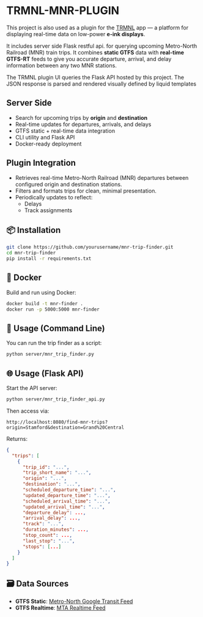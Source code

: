 # TRMNL-MNR-PLUGIN 

This project is also used as a plugin for the [TRMNL](https://usetrmnl.com/) app — a platform for displaying real-time data on low-power **e-ink displays**.

It includes server side Flask restful api.
for querying upcoming Metro-North Railroad (MNR) train trips. It combines **static GTFS** data with **real-time GTFS-RT** feeds to give you accurate departure, arrival, and delay information between any two MNR stations.

The TRMNL plugin UI queries the Flask API hosted by this project.
The JSON response is parsed and rendered visually defined by liquid templates

## Server Side

- Search for upcoming trips by **origin** and **destination**
- Real-time updates for departures, arrivals, and delays
- GTFS static + real-time data integration
- CLI utility and Flask API
- Docker-ready deployment

## Plugin Integration

- Retrieves real-time Metro-North Railroad (MNR) departures between configured origin and destination stations.
- Filters and formats trips for clean, minimal presentation.
- Periodically updates to reflect:
  - Delays
  - Track assignments


## 📦 Installation

```bash
git clone https://github.com/yourusername/mnr-trip-finder.git
cd mnr-trip-finder
pip install -r requirements.txt
```

## 🐳 Docker

Build and run using Docker:

```bash
docker build -t mnr-finder .
docker run -p 5000:5000 mnr-finder
```

## 🧪 Usage (Command Line)

You can run the trip finder as a script:

```bash
python server/mnr_trip_finder.py
```

## 🌐 Usage (Flask API)

Start the API server:

```bash
python server/mnr_trip_finder_api.py
```

Then access via:

```
http://localhost:8080/find-mnr-trips?origin=Stamford&destination=Grand%20Central
```

Returns:

```json
{
  "trips": [
    {
      "trip_id": "...",
      "trip_short_name": "...",
      "origin": "...",
      "destination": "...",
      "scheduled_departure_time": "...",
      "updated_departure_time": "...",
      "scheduled_arrival_time": "...",
      "updated_arrival_time": "...",
      "departure_delay": ...,
      "arrival_delay": ...,
      "track": "...",
      "duration_minutes": ...,
      "stop_count": ...,
      "last_stop": "...",
      "stops": [...]
    }
  ]
}
```


## 🗃️ Data Sources

- **GTFS Static**: [Metro-North Google Transit Feed](http://web.mta.info/developers/data/mnr/google_transit.zip)
- **GTFS Realtime**: [MTA Realtime Feed](https://api-endpoint.mta.info/Dataservice/mtagtfsfeeds/mnr%2Fgtfs-mnr)






